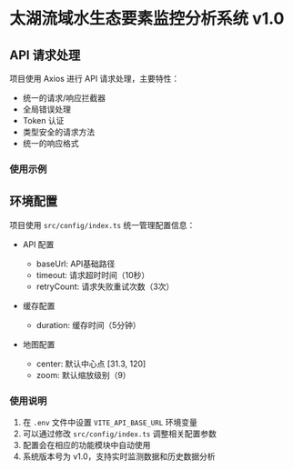 # 太湖流域水生态要素监控分析系统 v1.0

## API 请求处理

项目使用 Axios 进行 API 请求处理，主要特性：

- 统一的请求/响应拦截器
- 全局错误处理
- Token 认证
- 类型安全的请求方法
- 统一的响应格式

### 使用示例

## 环境配置

项目使用 `src/config/index.ts` 统一管理配置信息：

- API 配置
  - baseUrl: API基础路径
  - timeout: 请求超时时间（10秒）
  - retryCount: 请求失败重试次数（3次）
  
- 缓存配置
  - duration: 缓存时间（5分钟）
  
- 地图配置
  - center: 默认中心点 [31.3, 120]
  - zoom: 默认缩放级别（9）

### 使用说明

1. 在 `.env` 文件中设置 `VITE_API_BASE_URL` 环境变量
2. 可以通过修改 `src/config/index.ts` 调整相关配置参数
3. 配置会在相应的功能模块中自动使用
4. 系统版本号为 v1.0，支持实时监测数据和历史数据分析